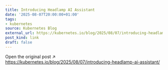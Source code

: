 ```yaml
---
title: Introducing Headlamp AI Assistant
date: '2025-08-07T20:00:00+01:00'
tags:
- kubernetes
source: Kubernetes Blog
external_url: https://kubernetes.io/blog/2025/08/07/introducing-headlamp-ai-assistant/
post_kind: link
draft: false
---
```

Open the original post ↗ https://kubernetes.io/blog/2025/08/07/introducing-headlamp-ai-assistant/
